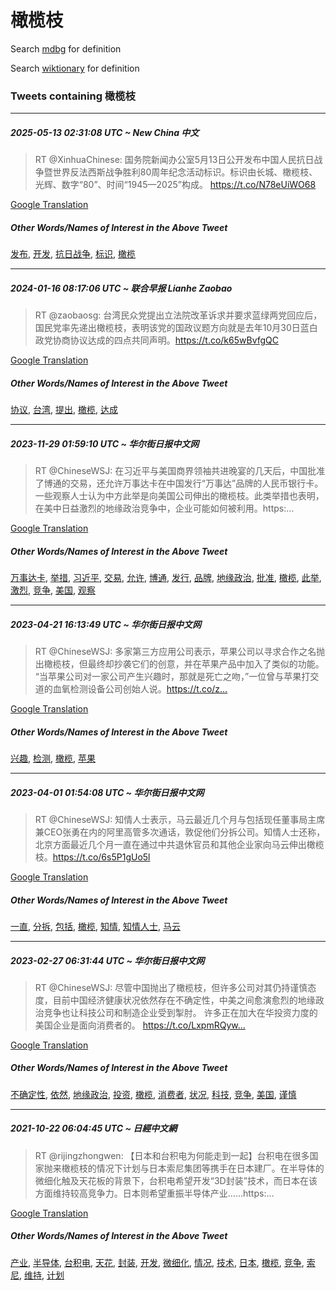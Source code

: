 # 橄榄枝

Search [mdbg](https://www.mdbg.net/chinese/dictionary?page=worddict&wdrst=0&wdqb=橄榄枝) for definition

Search [wiktionary](https://en.wiktionary.org/wiki/橄榄枝) for definition

### Tweets containing 橄榄枝

___
##### 2025-05-13 02:31:08 UTC ~ New China 中文
> RT @XinhuaChinese: 国务院新闻办公室5月13日公开发布中国人民抗日战争暨世界反法西斯战争胜利80周年纪念活动标识。标识由长城、橄榄枝、光辉、数字“80”、时间“1945—2025”构成。 https://t.co/N78eUiWO68

[Google Translation](https://translate.google.com/?hi=en&tab=TT&sl=zh-CN&tl=en&op=translate&text=RT+%40XinhuaChinese%3A+%E5%9B%BD%E5%8A%A1%E9%99%A2%E6%96%B0%E9%97%BB%E5%8A%9E%E5%85%AC%E5%AE%A45%E6%9C%8813%E6%97%A5%E5%85%AC%E5%BC%80%E5%8F%91%E5%B8%83%E4%B8%AD%E5%9B%BD%E4%BA%BA%E6%B0%91%E6%8A%97%E6%97%A5%E6%88%98%E4%BA%89%E6%9A%A8%E4%B8%96%E7%95%8C%E5%8F%8D%E6%B3%95%E8%A5%BF%E6%96%AF%E6%88%98%E4%BA%89%E8%83%9C%E5%88%A980%E5%91%A8%E5%B9%B4%E7%BA%AA%E5%BF%B5%E6%B4%BB%E5%8A%A8%E6%A0%87%E8%AF%86%E3%80%82%E6%A0%87%E8%AF%86%E7%94%B1%E9%95%BF%E5%9F%8E%E3%80%81%E6%A9%84%E6%A6%84%E6%9E%9D%E3%80%81%E5%85%89%E8%BE%89%E3%80%81%E6%95%B0%E5%AD%97%E2%80%9C80%E2%80%9D%E3%80%81%E6%97%B6%E9%97%B4%E2%80%9C1945%E2%80%942025%E2%80%9D%E6%9E%84%E6%88%90%E3%80%82+https%3A%2F%2Ft.co%2FN78eUiWO68)
##### Other Words/Names of Interest in the Above Tweet
[发布](发布.md), [开发](开发.md), [抗日战争](抗日战争.md), [标识](标识.md), [橄榄](橄榄.md)
___
##### 2024-01-16 08:17:06 UTC ~ 联合早报 Lianhe Zaobao
> RT @zaobaosg: 台湾民众党提出立法院改革诉求并要求蓝绿两党回应后，国民党率先递出橄榄枝，表明该党的国政议题方向就是去年10月30日蓝白政党协商协议达成的四点共同声明。https://t.co/k65wBvfgQC

[Google Translation](https://translate.google.com/?hi=en&tab=TT&sl=zh-CN&tl=en&op=translate&text=RT+%40zaobaosg%3A+%E5%8F%B0%E6%B9%BE%E6%B0%91%E4%BC%97%E5%85%9A%E6%8F%90%E5%87%BA%E7%AB%8B%E6%B3%95%E9%99%A2%E6%94%B9%E9%9D%A9%E8%AF%89%E6%B1%82%E5%B9%B6%E8%A6%81%E6%B1%82%E8%93%9D%E7%BB%BF%E4%B8%A4%E5%85%9A%E5%9B%9E%E5%BA%94%E5%90%8E%EF%BC%8C%E5%9B%BD%E6%B0%91%E5%85%9A%E7%8E%87%E5%85%88%E9%80%92%E5%87%BA%E6%A9%84%E6%A6%84%E6%9E%9D%EF%BC%8C%E8%A1%A8%E6%98%8E%E8%AF%A5%E5%85%9A%E7%9A%84%E5%9B%BD%E6%94%BF%E8%AE%AE%E9%A2%98%E6%96%B9%E5%90%91%E5%B0%B1%E6%98%AF%E5%8E%BB%E5%B9%B410%E6%9C%8830%E6%97%A5%E8%93%9D%E7%99%BD%E6%94%BF%E5%85%9A%E5%8D%8F%E5%95%86%E5%8D%8F%E8%AE%AE%E8%BE%BE%E6%88%90%E7%9A%84%E5%9B%9B%E7%82%B9%E5%85%B1%E5%90%8C%E5%A3%B0%E6%98%8E%E3%80%82https%3A%2F%2Ft.co%2Fk65wBvfgQC)
##### Other Words/Names of Interest in the Above Tweet
[协议](协议.md), [台湾](台湾.md), [提出](提出.md), [橄榄](橄榄.md), [达成](达成.md)
___
##### 2023-11-29 01:59:10 UTC ~ 华尔街日报中文网
> RT @ChineseWSJ: 在习近平与美国商界领袖共进晚宴的几天后，中国批准了博通的交易，还允许万事达卡在中国发行“万事达”品牌的人民币银行卡。一些观察人士认为中方此举是向美国公司伸出的橄榄枝。此类举措也表明，在美中日益激烈的地缘政治竞争中，企业可能如何被利用。https:…

[Google Translation](https://translate.google.com/?hi=en&tab=TT&sl=zh-CN&tl=en&op=translate&text=RT+%40ChineseWSJ%3A+%E5%9C%A8%E4%B9%A0%E8%BF%91%E5%B9%B3%E4%B8%8E%E7%BE%8E%E5%9B%BD%E5%95%86%E7%95%8C%E9%A2%86%E8%A2%96%E5%85%B1%E8%BF%9B%E6%99%9A%E5%AE%B4%E7%9A%84%E5%87%A0%E5%A4%A9%E5%90%8E%EF%BC%8C%E4%B8%AD%E5%9B%BD%E6%89%B9%E5%87%86%E4%BA%86%E5%8D%9A%E9%80%9A%E7%9A%84%E4%BA%A4%E6%98%93%EF%BC%8C%E8%BF%98%E5%85%81%E8%AE%B8%E4%B8%87%E4%BA%8B%E8%BE%BE%E5%8D%A1%E5%9C%A8%E4%B8%AD%E5%9B%BD%E5%8F%91%E8%A1%8C%E2%80%9C%E4%B8%87%E4%BA%8B%E8%BE%BE%E2%80%9D%E5%93%81%E7%89%8C%E7%9A%84%E4%BA%BA%E6%B0%91%E5%B8%81%E9%93%B6%E8%A1%8C%E5%8D%A1%E3%80%82%E4%B8%80%E4%BA%9B%E8%A7%82%E5%AF%9F%E4%BA%BA%E5%A3%AB%E8%AE%A4%E4%B8%BA%E4%B8%AD%E6%96%B9%E6%AD%A4%E4%B8%BE%E6%98%AF%E5%90%91%E7%BE%8E%E5%9B%BD%E5%85%AC%E5%8F%B8%E4%BC%B8%E5%87%BA%E7%9A%84%E6%A9%84%E6%A6%84%E6%9E%9D%E3%80%82%E6%AD%A4%E7%B1%BB%E4%B8%BE%E6%8E%AA%E4%B9%9F%E8%A1%A8%E6%98%8E%EF%BC%8C%E5%9C%A8%E7%BE%8E%E4%B8%AD%E6%97%A5%E7%9B%8A%E6%BF%80%E7%83%88%E7%9A%84%E5%9C%B0%E7%BC%98%E6%94%BF%E6%B2%BB%E7%AB%9E%E4%BA%89%E4%B8%AD%EF%BC%8C%E4%BC%81%E4%B8%9A%E5%8F%AF%E8%83%BD%E5%A6%82%E4%BD%95%E8%A2%AB%E5%88%A9%E7%94%A8%E3%80%82https%3A%E2%80%A6)
##### Other Words/Names of Interest in the Above Tweet
[万事达卡](万事达卡.md), [举措](举措.md), [习近平](习近平.md), [交易](交易.md), [允许](允许.md), [博通](博通.md), [发行](发行.md), [品牌](品牌.md), [地缘政治](地缘政治.md), [批准](批准.md), [橄榄](橄榄.md), [此举](此举.md), [激烈](激烈.md), [竞争](竞争.md), [美国](美国.md), [观察](观察.md)
___
##### 2023-04-21 16:13:49 UTC ~ 华尔街日报中文网
> RT @ChineseWSJ: 多家第三方应用公司表示，苹果公司以寻求合作之名抛出橄榄枝，但最终却抄袭它们的创意，并在苹果产品中加入了类似的功能。 “当苹果公司对一家公司产生兴趣时，那就是死亡之吻，”一位曾与苹果打交道的血氧检测设备公司创始人说。https://t.co/z…

[Google Translation](https://translate.google.com/?hi=en&tab=TT&sl=zh-CN&tl=en&op=translate&text=RT+%40ChineseWSJ%3A+%E5%A4%9A%E5%AE%B6%E7%AC%AC%E4%B8%89%E6%96%B9%E5%BA%94%E7%94%A8%E5%85%AC%E5%8F%B8%E8%A1%A8%E7%A4%BA%EF%BC%8C%E8%8B%B9%E6%9E%9C%E5%85%AC%E5%8F%B8%E4%BB%A5%E5%AF%BB%E6%B1%82%E5%90%88%E4%BD%9C%E4%B9%8B%E5%90%8D%E6%8A%9B%E5%87%BA%E6%A9%84%E6%A6%84%E6%9E%9D%EF%BC%8C%E4%BD%86%E6%9C%80%E7%BB%88%E5%8D%B4%E6%8A%84%E8%A2%AD%E5%AE%83%E4%BB%AC%E7%9A%84%E5%88%9B%E6%84%8F%EF%BC%8C%E5%B9%B6%E5%9C%A8%E8%8B%B9%E6%9E%9C%E4%BA%A7%E5%93%81%E4%B8%AD%E5%8A%A0%E5%85%A5%E4%BA%86%E7%B1%BB%E4%BC%BC%E7%9A%84%E5%8A%9F%E8%83%BD%E3%80%82+%E2%80%9C%E5%BD%93%E8%8B%B9%E6%9E%9C%E5%85%AC%E5%8F%B8%E5%AF%B9%E4%B8%80%E5%AE%B6%E5%85%AC%E5%8F%B8%E4%BA%A7%E7%94%9F%E5%85%B4%E8%B6%A3%E6%97%B6%EF%BC%8C%E9%82%A3%E5%B0%B1%E6%98%AF%E6%AD%BB%E4%BA%A1%E4%B9%8B%E5%90%BB%EF%BC%8C%E2%80%9D%E4%B8%80%E4%BD%8D%E6%9B%BE%E4%B8%8E%E8%8B%B9%E6%9E%9C%E6%89%93%E4%BA%A4%E9%81%93%E7%9A%84%E8%A1%80%E6%B0%A7%E6%A3%80%E6%B5%8B%E8%AE%BE%E5%A4%87%E5%85%AC%E5%8F%B8%E5%88%9B%E5%A7%8B%E4%BA%BA%E8%AF%B4%E3%80%82https%3A%2F%2Ft.co%2Fz%E2%80%A6)
##### Other Words/Names of Interest in the Above Tweet
[兴趣](兴趣.md), [检测](检测.md), [橄榄](橄榄.md), [苹果](苹果.md)
___
##### 2023-04-01 01:54:08 UTC ~ 华尔街日报中文网
> RT @ChineseWSJ: 知情人士表示，马云最近几个月与包括现任董事局主席兼CEO张勇在内的阿里高管多次通话，敦促他们分拆公司。知情人士还称，北京方面最近几个月一直在通过中共退休官员和其他企业家向马云伸出橄榄枝。https://t.co/6s5P1gUo5l

[Google Translation](https://translate.google.com/?hi=en&tab=TT&sl=zh-CN&tl=en&op=translate&text=RT+%40ChineseWSJ%3A+%E7%9F%A5%E6%83%85%E4%BA%BA%E5%A3%AB%E8%A1%A8%E7%A4%BA%EF%BC%8C%E9%A9%AC%E4%BA%91%E6%9C%80%E8%BF%91%E5%87%A0%E4%B8%AA%E6%9C%88%E4%B8%8E%E5%8C%85%E6%8B%AC%E7%8E%B0%E4%BB%BB%E8%91%A3%E4%BA%8B%E5%B1%80%E4%B8%BB%E5%B8%AD%E5%85%BCCEO%E5%BC%A0%E5%8B%87%E5%9C%A8%E5%86%85%E7%9A%84%E9%98%BF%E9%87%8C%E9%AB%98%E7%AE%A1%E5%A4%9A%E6%AC%A1%E9%80%9A%E8%AF%9D%EF%BC%8C%E6%95%A6%E4%BF%83%E4%BB%96%E4%BB%AC%E5%88%86%E6%8B%86%E5%85%AC%E5%8F%B8%E3%80%82%E7%9F%A5%E6%83%85%E4%BA%BA%E5%A3%AB%E8%BF%98%E7%A7%B0%EF%BC%8C%E5%8C%97%E4%BA%AC%E6%96%B9%E9%9D%A2%E6%9C%80%E8%BF%91%E5%87%A0%E4%B8%AA%E6%9C%88%E4%B8%80%E7%9B%B4%E5%9C%A8%E9%80%9A%E8%BF%87%E4%B8%AD%E5%85%B1%E9%80%80%E4%BC%91%E5%AE%98%E5%91%98%E5%92%8C%E5%85%B6%E4%BB%96%E4%BC%81%E4%B8%9A%E5%AE%B6%E5%90%91%E9%A9%AC%E4%BA%91%E4%BC%B8%E5%87%BA%E6%A9%84%E6%A6%84%E6%9E%9D%E3%80%82https%3A%2F%2Ft.co%2F6s5P1gUo5l)
##### Other Words/Names of Interest in the Above Tweet
[一直](一直.md), [分拆](分拆.md), [包括](包括.md), [橄榄](橄榄.md), [知情](知情.md), [知情人士](知情人士.md), [马云](马云.md)
___
##### 2023-02-27 06:31:44 UTC ~ 华尔街日报中文网
> RT @ChineseWSJ: 尽管中国抛出了橄榄枝，但许多公司对其仍持谨慎态度，目前中国经济健康状况依然存在不确定性，中美之间愈演愈烈的地缘政治竞争也让科技公司和制造企业受到掣肘。 许多正在加大在华投资力度的美国企业是面向消费者的。 https://t.co/LxpmRQyw…

[Google Translation](https://translate.google.com/?hi=en&tab=TT&sl=zh-CN&tl=en&op=translate&text=RT+%40ChineseWSJ%3A+%E5%B0%BD%E7%AE%A1%E4%B8%AD%E5%9B%BD%E6%8A%9B%E5%87%BA%E4%BA%86%E6%A9%84%E6%A6%84%E6%9E%9D%EF%BC%8C%E4%BD%86%E8%AE%B8%E5%A4%9A%E5%85%AC%E5%8F%B8%E5%AF%B9%E5%85%B6%E4%BB%8D%E6%8C%81%E8%B0%A8%E6%85%8E%E6%80%81%E5%BA%A6%EF%BC%8C%E7%9B%AE%E5%89%8D%E4%B8%AD%E5%9B%BD%E7%BB%8F%E6%B5%8E%E5%81%A5%E5%BA%B7%E7%8A%B6%E5%86%B5%E4%BE%9D%E7%84%B6%E5%AD%98%E5%9C%A8%E4%B8%8D%E7%A1%AE%E5%AE%9A%E6%80%A7%EF%BC%8C%E4%B8%AD%E7%BE%8E%E4%B9%8B%E9%97%B4%E6%84%88%E6%BC%94%E6%84%88%E7%83%88%E7%9A%84%E5%9C%B0%E7%BC%98%E6%94%BF%E6%B2%BB%E7%AB%9E%E4%BA%89%E4%B9%9F%E8%AE%A9%E7%A7%91%E6%8A%80%E5%85%AC%E5%8F%B8%E5%92%8C%E5%88%B6%E9%80%A0%E4%BC%81%E4%B8%9A%E5%8F%97%E5%88%B0%E6%8E%A3%E8%82%98%E3%80%82+%E8%AE%B8%E5%A4%9A%E6%AD%A3%E5%9C%A8%E5%8A%A0%E5%A4%A7%E5%9C%A8%E5%8D%8E%E6%8A%95%E8%B5%84%E5%8A%9B%E5%BA%A6%E7%9A%84%E7%BE%8E%E5%9B%BD%E4%BC%81%E4%B8%9A%E6%98%AF%E9%9D%A2%E5%90%91%E6%B6%88%E8%B4%B9%E8%80%85%E7%9A%84%E3%80%82+https%3A%2F%2Ft.co%2FLxpmRQyw%E2%80%A6)
##### Other Words/Names of Interest in the Above Tweet
[不确定性](不确定性.md), [依然](依然.md), [地缘政治](地缘政治.md), [投资](投资.md), [橄榄](橄榄.md), [消费者](消费者.md), [状况](状况.md), [科技](科技.md), [竞争](竞争.md), [美国](美国.md), [谨慎](谨慎.md)
___
##### 2021-10-22 06:04:45 UTC ~ 日經中文網
> RT @rijingzhongwen: 【日本和台积电为何能走到一起】台积电在很多国家抛来橄榄枝的情况下计划与日本索尼集团等携手在日本建厂。在半导体的微细化触及天花板的背景下，台积电希望开发“3D封装”技术，而日本在该方面维持较高竞争力。日本则希望重振半导体产业……https:…

[Google Translation](https://translate.google.com/?hi=en&tab=TT&sl=zh-CN&tl=en&op=translate&text=RT+%40rijingzhongwen%3A+%E3%80%90%E6%97%A5%E6%9C%AC%E5%92%8C%E5%8F%B0%E7%A7%AF%E7%94%B5%E4%B8%BA%E4%BD%95%E8%83%BD%E8%B5%B0%E5%88%B0%E4%B8%80%E8%B5%B7%E3%80%91%E5%8F%B0%E7%A7%AF%E7%94%B5%E5%9C%A8%E5%BE%88%E5%A4%9A%E5%9B%BD%E5%AE%B6%E6%8A%9B%E6%9D%A5%E6%A9%84%E6%A6%84%E6%9E%9D%E7%9A%84%E6%83%85%E5%86%B5%E4%B8%8B%E8%AE%A1%E5%88%92%E4%B8%8E%E6%97%A5%E6%9C%AC%E7%B4%A2%E5%B0%BC%E9%9B%86%E5%9B%A2%E7%AD%89%E6%90%BA%E6%89%8B%E5%9C%A8%E6%97%A5%E6%9C%AC%E5%BB%BA%E5%8E%82%E3%80%82%E5%9C%A8%E5%8D%8A%E5%AF%BC%E4%BD%93%E7%9A%84%E5%BE%AE%E7%BB%86%E5%8C%96%E8%A7%A6%E5%8F%8A%E5%A4%A9%E8%8A%B1%E6%9D%BF%E7%9A%84%E8%83%8C%E6%99%AF%E4%B8%8B%EF%BC%8C%E5%8F%B0%E7%A7%AF%E7%94%B5%E5%B8%8C%E6%9C%9B%E5%BC%80%E5%8F%91%E2%80%9C3D%E5%B0%81%E8%A3%85%E2%80%9D%E6%8A%80%E6%9C%AF%EF%BC%8C%E8%80%8C%E6%97%A5%E6%9C%AC%E5%9C%A8%E8%AF%A5%E6%96%B9%E9%9D%A2%E7%BB%B4%E6%8C%81%E8%BE%83%E9%AB%98%E7%AB%9E%E4%BA%89%E5%8A%9B%E3%80%82%E6%97%A5%E6%9C%AC%E5%88%99%E5%B8%8C%E6%9C%9B%E9%87%8D%E6%8C%AF%E5%8D%8A%E5%AF%BC%E4%BD%93%E4%BA%A7%E4%B8%9A%E2%80%A6%E2%80%A6https%3A%E2%80%A6)
##### Other Words/Names of Interest in the Above Tweet
[产业](产业.md), [半导体](半导体.md), [台积电](台积电.md), [天花](天花.md), [封装](封装.md), [开发](开发.md), [微细化](微细化.md), [情况](情况.md), [技术](技术.md), [日本](日本.md), [橄榄](橄榄.md), [竞争](竞争.md), [索尼](索尼.md), [维持](维持.md), [计划](计划.md)
